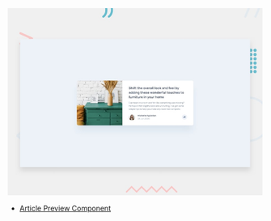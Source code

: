 ![Design preview for the Article preview component coding challenge](./design/desktop-preview.jpg)

- [Article Preview Component](https://article-preview-component-tau-ten.vercel.app/)